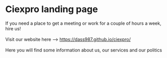 # Ciexpro landing page
If you need a place to get a meeting or work for a couple of hours a week, hire us!
<br/>
<br/>
Visit our website here --> https://dass987.github.io/ciexpro/
<br/>
<br/>
Here you will find some information about us, our services and our politics
